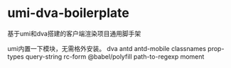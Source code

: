 # umi-dva-boilerplate
基于umi和dva搭建的客户端渲染项目通用脚手架

umi内置一下模块，无需格外安装。
dva
antd
antd-mobile
classnames
prop-types
query-string
rc-form
@babel/polyfill
path-to-regexp
moment

